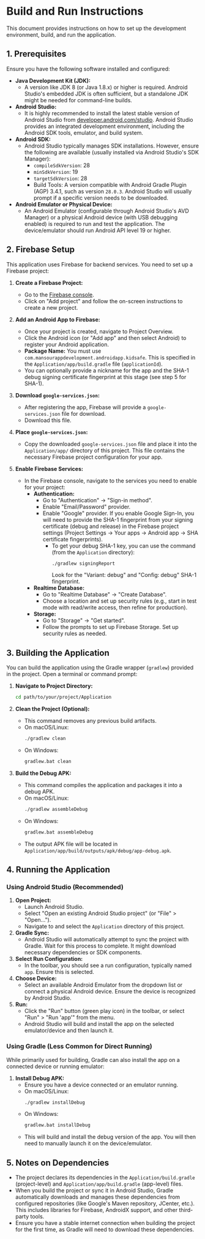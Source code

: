 # Build and Run Instructions

This document provides instructions on how to set up the development environment, build, and run the application.

## 1. Prerequisites

Ensure you have the following software installed and configured:

-   **Java Development Kit (JDK):**
    -   A version like JDK 8 (or Java 1.8.x) or higher is required. Android Studio's embedded JDK is often sufficient, but a standalone JDK might be needed for command-line builds.
-   **Android Studio:**
    -   It is highly recommended to install the latest stable version of Android Studio from [developer.android.com/studio](https://developer.android.com/studio). Android Studio provides an integrated development environment, including the Android SDK tools, emulator, and build system.
-   **Android SDK:**
    -   Android Studio typically manages SDK installations. However, ensure the following are available (usually installed via Android Studio's SDK Manager):
        -   `compileSdkVersion`: 28
        -   `minSdkVersion`: 19
        -   `targetSdkVersion`: 28
        -   Build Tools: A version compatible with Android Gradle Plugin (AGP) 3.4.1, such as version `28.0.3`. Android Studio will usually prompt if a specific version needs to be downloaded.
-   **Android Emulator or Physical Device:**
    -   An Android Emulator (configurable through Android Studio's AVD Manager) or a physical Android device (with USB debugging enabled) is required to run and test the application. The device/emulator should run Android API level 19 or higher.

## 2. Firebase Setup

This application uses Firebase for backend services. You need to set up a Firebase project:

1.  **Create a Firebase Project:**
    -   Go to the [Firebase console](https://console.firebase.google.com/).
    -   Click on "Add project" and follow the on-screen instructions to create a new project.

2.  **Add an Android App to Firebase:**
    -   Once your project is created, navigate to Project Overview.
    -   Click the Android icon (or "Add app" and then select Android) to register your Android application.
    -   **Package Name:** You must use `com.mansourappdevelopment.androidapp.kidsafe`. This is specified in the `Application/app/build.gradle` file (`applicationId`).
    -   You can optionally provide a nickname for the app and the SHA-1 debug signing certificate fingerprint at this stage (see step 5 for SHA-1).

3.  **Download `google-services.json`:**
    -   After registering the app, Firebase will provide a `google-services.json` file for download.
    -   Download this file.

4.  **Place `google-services.json`:**
    -   Copy the downloaded `google-services.json` file and place it into the `Application/app/` directory of this project. This file contains the necessary Firebase project configuration for your app.

5.  **Enable Firebase Services:**
    -   In the Firebase console, navigate to the services you need to enable for your project:
        -   **Authentication:**
            -   Go to "Authentication" -> "Sign-in method".
            -   Enable "Email/Password" provider.
            -   Enable "Google" provider. If you enable Google Sign-In, you will need to provide the SHA-1 fingerprint from your signing certificate (debug and release) in the Firebase project settings (Project Settings -> Your apps -> Android app -> SHA certificate fingerprints).
                -   To get your debug SHA-1 key, you can use the command (from the `Application` directory):
                    ```bash
                    ./gradlew signingReport
                    ```
                    Look for the "Variant: debug" and "Config: debug" SHA-1 fingerprint.
        -   **Realtime Database:**
            -   Go to "Realtime Database" -> "Create Database".
            -   Choose a location and set up security rules (e.g., start in test mode with read/write access, then refine for production).
        -   **Storage:**
            -   Go to "Storage" -> "Get started".
            -   Follow the prompts to set up Firebase Storage. Set up security rules as needed.

## 3. Building the Application

You can build the application using the Gradle wrapper (`gradlew`) provided in the project. Open a terminal or command prompt:

1.  **Navigate to Project Directory:**
    ```bash
    cd path/to/your/project/Application
    ```

2.  **Clean the Project (Optional):**
    -   This command removes any previous build artifacts.
    -   On macOS/Linux:
        ```bash
        ./gradlew clean
        ```
    -   On Windows:
        ```bash
        gradlew.bat clean
        ```

3.  **Build the Debug APK:**
    -   This command compiles the application and packages it into a debug APK.
    -   On macOS/Linux:
        ```bash
        ./gradlew assembleDebug
        ```
    -   On Windows:
        ```bash
        gradlew.bat assembleDebug
        ```
    -   The output APK file will be located in `Application/app/build/outputs/apk/debug/app-debug.apk`.

## 4. Running the Application

### Using Android Studio (Recommended)

1.  **Open Project:**
    -   Launch Android Studio.
    -   Select "Open an existing Android Studio project" (or "File" > "Open...").
    -   Navigate to and select the `Application` directory of this project.
2.  **Gradle Sync:**
    -   Android Studio will automatically attempt to sync the project with Gradle. Wait for this process to complete. It might download necessary dependencies or SDK components.
3.  **Select Run Configuration:**
    -   In the toolbar, you should see a run configuration, typically named `app`. Ensure this is selected.
4.  **Choose Device:**
    -   Select an available Android Emulator from the dropdown list or connect a physical Android device. Ensure the device is recognized by Android Studio.
5.  **Run:**
    -   Click the "Run" button (green play icon) in the toolbar, or select "Run" > "Run 'app'" from the menu.
    -   Android Studio will build and install the app on the selected emulator/device and then launch it.

### Using Gradle (Less Common for Direct Running)

While primarily used for building, Gradle can also install the app on a connected device or running emulator:

1.  **Install Debug APK:**
    -   Ensure you have a device connected or an emulator running.
    -   On macOS/Linux:
        ```bash
        ./gradlew installDebug
        ```
    -   On Windows:
        ```bash
        gradlew.bat installDebug
        ```
    -   This will build and install the debug version of the app. You will then need to manually launch it on the device/emulator.

## 5. Notes on Dependencies

-   The project declares its dependencies in the `Application/build.gradle` (project-level) and `Application/app/build.gradle` (app-level) files.
-   When you build the project or sync it in Android Studio, Gradle automatically downloads and manages these dependencies from configured repositories (like Google's Maven repository, JCenter, etc.). This includes libraries for Firebase, AndroidX support, and other third-party tools.
-   Ensure you have a stable internet connection when building the project for the first time, as Gradle will need to download these dependencies.
